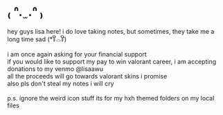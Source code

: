 # ₍ ᐢ.  ̫ .ᐢ ₎ #

hey guys lisa here! i do love taking notes, but sometimes, they take me a long time sad (*꒦ິ⌓꒦ີ) <br />
<br />
i am once again asking for your financial support <br />
if you would like to support my pay to win valorant career, i am accepting donations to my venmo @lisaawu <br />
all the proceeds will go towards valorant skins i promise <br />
also pls don't steal my notes i will cry <br />
<br />
p.s. ignore the weird icon stuff its for my hxh themed folders on my local files 
